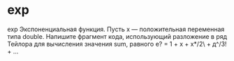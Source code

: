 # exp
exp
Экспоненциальная функция. Пусть х — положительная переменная типа 
double. Напишите фрагмент кода, использующий разложение в ряд Тейлора для 
вычисления значения sum, равного е? = 1 + х + х*/2\ + д^/З! + ...
